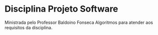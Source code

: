 # Disciplina Projeto Software
Ministrada pelo Professor Baldoino Fonseca
Algoritmos para atender aos requisitos da disciplina.
